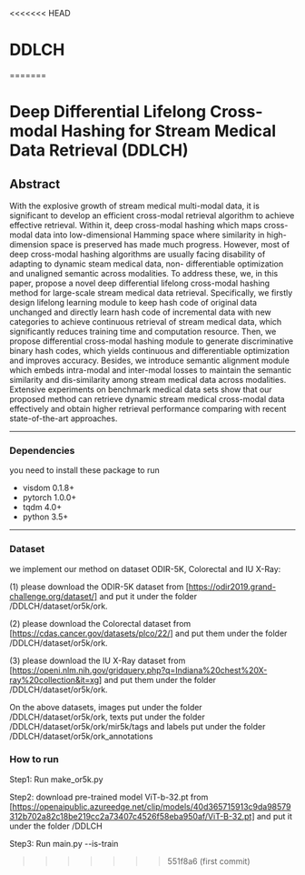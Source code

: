 <<<<<<< HEAD

# DDLCH

=======

# Deep Differential Lifelong Cross-modal Hashing for Stream Medical Data Retrieval (DDLCH)

## Abstract

With the explosive growth of stream medical multi-modal data, it is significant to develop an
efficient cross-modal retrieval algorithm to achieve effective retrieval. Within it, deep cross-modal
hashing which maps cross-modal data into low-dimensional Hamming space where similarity in
high-dimension space is preserved has made much progress. However, most of deep cross-modal
hashing algorithms are usually facing disability of adapting to dynamic steam medical data, non-
differentiable optimization and unaligned semantic across modalities. To address these, we, in this
paper, propose a novel deep differential lifelong cross-modal hashing method for large-scale stream
medical data retrieval. Specifically, we firstly design lifelong learning module to keep hash code
of original data unchanged and directly learn hash code of incremental data with new categories
to achieve continuous retrieval of stream medical data, which significantly reduces training time
and computation resource. Then, we propose differential cross-modal hashing module to generate
discriminative binary hash codes, which yields continuous and differentiable optimization and
improves accuracy. Besides, we introduce semantic alignment module which embeds intra-modal and
inter-modal losses to maintain the semantic similarity and dis-similarity among stream medical data
across modalities. Extensive experiments on benchmark medical data sets show that our proposed
method can retrieve dynamic stream medical cross-modal data effectively and obtain higher retrieval
performance comparing with recent state-of-the-art approaches.

------

### Dependencies 

you need to install these package to run

- visdom 0.1.8+
- pytorch 1.0.0+
- tqdm 4.0+  
- python 3.5+

----

### Dataset

we implement our method on dataset ODIR-5K, Colorectal and IU X-Ray:

(1) please download the ODIR-5K dataset from [https://odir2019.grand-challenge.org/dataset/]  and put it under the folder /DDLCH/dataset/or5k/ork.

(2) please download the Colorectal dataset from [https://cdas.cancer.gov/datasets/plco/22/] and put them under the folder /DDLCH/dataset/or5k/ork.

(3) please download the IU X-Ray dataset from [https://openi.nlm.nih.gov/gridquery.php?q=Indiana%20chest%20X-ray%20collection&it=xg] and put them under the folder /DDLCH/dataset/or5k/ork.

On the above datasets, images put under the folder /DDLCH/dataset/or5k/ork, texts put under the folder /DDLCH/dataset/or5k/ork/mir5k/tags and labels put under the folder /DDLCH/dataset/or5k/ork_annotations
### How to run

Step1: Run make_or5k.py

Step2: download pre-trained model ViT-b-32.pt from [https://openaipublic.azureedge.net/clip/models/40d365715913c9da98579312b702a82c18be219cc2a73407c4526f58eba950af/ViT-B-32.pt] and put it under the folder /DDLCH

Step3:  Run main.py --is-train

>>>>>>> 551f8a6 (first commit)
